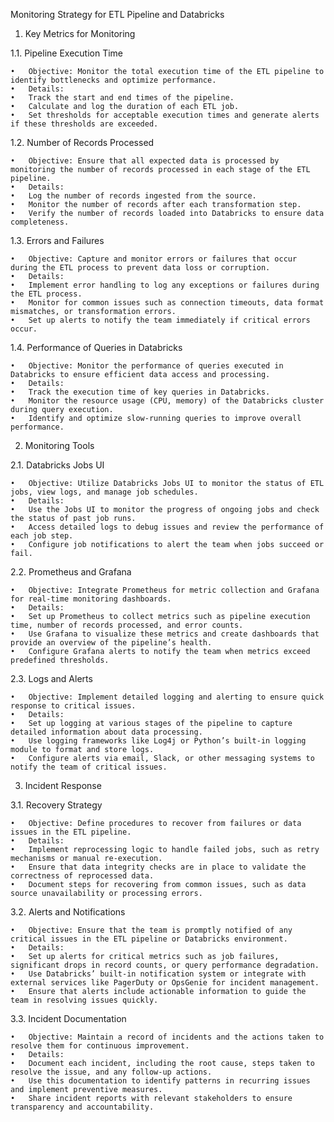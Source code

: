 Monitoring Strategy for ETL Pipeline and Databricks

1. Key Metrics for Monitoring

1.1. Pipeline Execution Time

	•	Objective: Monitor the total execution time of the ETL pipeline to identify bottlenecks and optimize performance.
	•	Details:
	•	Track the start and end times of the pipeline.
	•	Calculate and log the duration of each ETL job.
	•	Set thresholds for acceptable execution times and generate alerts if these thresholds are exceeded.

1.2. Number of Records Processed

	•	Objective: Ensure that all expected data is processed by monitoring the number of records processed in each stage of the ETL pipeline.
	•	Details:
	•	Log the number of records ingested from the source.
	•	Monitor the number of records after each transformation step.
	•	Verify the number of records loaded into Databricks to ensure data completeness.

1.3. Errors and Failures

	•	Objective: Capture and monitor errors or failures that occur during the ETL process to prevent data loss or corruption.
	•	Details:
	•	Implement error handling to log any exceptions or failures during the ETL process.
	•	Monitor for common issues such as connection timeouts, data format mismatches, or transformation errors.
	•	Set up alerts to notify the team immediately if critical errors occur.

1.4. Performance of Queries in Databricks

	•	Objective: Monitor the performance of queries executed in Databricks to ensure efficient data access and processing.
	•	Details:
	•	Track the execution time of key queries in Databricks.
	•	Monitor the resource usage (CPU, memory) of the Databricks cluster during query execution.
	•	Identify and optimize slow-running queries to improve overall performance.

2. Monitoring Tools

2.1. Databricks Jobs UI

	•	Objective: Utilize Databricks Jobs UI to monitor the status of ETL jobs, view logs, and manage job schedules.
	•	Details:
	•	Use the Jobs UI to monitor the progress of ongoing jobs and check the status of past job runs.
	•	Access detailed logs to debug issues and review the performance of each job step.
	•	Configure job notifications to alert the team when jobs succeed or fail.

2.2. Prometheus and Grafana

	•	Objective: Integrate Prometheus for metric collection and Grafana for real-time monitoring dashboards.
	•	Details:
	•	Set up Prometheus to collect metrics such as pipeline execution time, number of records processed, and error counts.
	•	Use Grafana to visualize these metrics and create dashboards that provide an overview of the pipeline’s health.
	•	Configure Grafana alerts to notify the team when metrics exceed predefined thresholds.

2.3. Logs and Alerts

	•	Objective: Implement detailed logging and alerting to ensure quick response to critical issues.
	•	Details:
	•	Set up logging at various stages of the pipeline to capture detailed information about data processing.
	•	Use logging frameworks like Log4j or Python’s built-in logging module to format and store logs.
	•	Configure alerts via email, Slack, or other messaging systems to notify the team of critical issues.

3. Incident Response

3.1. Recovery Strategy

	•	Objective: Define procedures to recover from failures or data issues in the ETL pipeline.
	•	Details:
	•	Implement reprocessing logic to handle failed jobs, such as retry mechanisms or manual re-execution.
	•	Ensure that data integrity checks are in place to validate the correctness of reprocessed data.
	•	Document steps for recovering from common issues, such as data source unavailability or processing errors.

3.2. Alerts and Notifications

	•	Objective: Ensure that the team is promptly notified of any critical issues in the ETL pipeline or Databricks environment.
	•	Details:
	•	Set up alerts for critical metrics such as job failures, significant drops in record counts, or query performance degradation.
	•	Use Databricks’ built-in notification system or integrate with external services like PagerDuty or OpsGenie for incident management.
	•	Ensure that alerts include actionable information to guide the team in resolving issues quickly.

3.3. Incident Documentation

	•	Objective: Maintain a record of incidents and the actions taken to resolve them for continuous improvement.
	•	Details:
	•	Document each incident, including the root cause, steps taken to resolve the issue, and any follow-up actions.
	•	Use this documentation to identify patterns in recurring issues and implement preventive measures.
	•	Share incident reports with relevant stakeholders to ensure transparency and accountability.